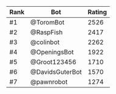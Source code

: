 Rank|Bot|Rating
---|---|---
#1|@ToromBot|2526
#2|@RaspFish|2417
#3|@colinbot|2262
#4|@OpeningsBot|1922
#5|@Groot123456|1710
#6|@DavidsGuterBot|1570
#7|@pawnrobot|1274

